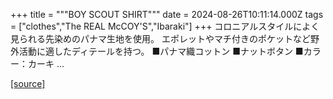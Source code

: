 +++
title = """BOY SCOUT SHIRT"""
date = 2024-08-26T10:11:14.000Z
tags = ["clothes","The REAL McCOY'S","Ibaraki"]
+++
コロニアルスタイルによく見られる先染めのパナマ生地を使用。 エポレットやマチ付きのポケットなど野外活動に適したディテールを持つ。 ■パナマ織コットン ■ナットボタン ■カラー：カーキ ...

[[source]](https://the-realmccoys.ocnk.net/product/593)
